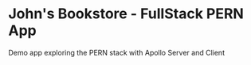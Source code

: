 # John's Bookstore - FullStack PERN App
Demo app exploring the PERN stack with Apollo Server and Client
